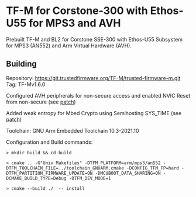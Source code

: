 # TF-M for Corstone-300 with Ethos-U55 for MPS3 and AVH

Prebuilt TF-M and BL2 for Corstone SSE-300 with Ethos-U55 Subsystem for MPS3 (AN552) and Arm Virtual Hardware (AVH).

## Building

Repository: https://git.trustedfirmware.org/TF-M/trusted-firmware-m.git  
Tag: TF-Mv1.6.0

Configured AVH peripherals for non-secure access and enabled NVIC Reset from non-secure (see [patch](avh_peripherals.patch))

Added weak entropy for Mbed Crypto using Semihosting SYS_TIME (see [patch](avh_entropy.patch))

Toolchain: GNU Arm Embedded Toolchain 10.3-2021.10

Configuration and Build commands:

`> mkdir build && cd build`

`> cmake .. -G"Unix Makefiles" -DTFM_PLATFORM=arm/mps3/an552 -DTFM_TOOLCHAIN_FILE=../toolchain_GNUARM.cmake -DCONFIG_TFM_FP=hard -DTFM_PARTITION_FIRMWARE_UPDATE=ON -DMCUBOOT_DATA_SHARING=ON -DCMAKE_BUILD_TYPE=Debug -DTFM_DEV_MODE=1`

`> cmake --build ./  -- install`
